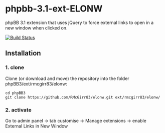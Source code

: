 phpbb-3.1-ext-ELONW
=========================

phpBB 3.1 extension that uses jQuery to force external links to open in a new window when clicked on.



[![Build Status](https://travis-ci.org/RMcGirr83/elonw.svg?branch=master)](https://travis-ci.org/RMcGirr83/elonw)
## Installation

### 1. clone
Clone (or download and move) the repository into the folder phpBB3/ext/rmcgirr83/elonw:

```
cd phpBB3
git clone https://github.com/RMcGirr83/elonw.git ext/rmcgirr83/elonw/
```

### 2. activate
Go to admin panel -> tab customise -> Manage extensions -> enable External Links in New Window

